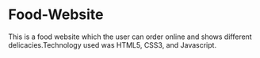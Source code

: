 # Food-Website
This is a food website which the user can order online and shows different delicacies.Technology used was HTML5, CSS3, and Javascript.


